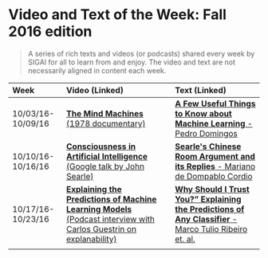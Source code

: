 # Video and Text of the Week: Fall 2016 edition

> A series of rich texts and videos (or podcasts) shared every week by SIGAI for all to learn from and enjoy. The video and text are not necessarily aligned in content each week.

|Week|Video (Linked)|Text (Linked)|
|:---|:---|:---|
|10/03/16-10/09/16|[**The Mind Machines** (1978 documentary)](https://www.youtube.com/watch?v=zfLRnOYjB4Q)|[**A Few Useful Things to Know about Machine Learning** - Pedro Domingos](https://homes.cs.washington.edu/~pedrod/papers/cacm12.pdf)|
|10/10/16-10/16/16|[**Consciousness in Artificial Intelligence** (Google talk by John Searle)](https://www.youtube.com/watch?v=rHKwIYsPXLg)|[**Searle's Chinese Room Argument and its Replies** - Mariano de Dompablo Cordio](http://www.cogs.indiana.edu/icogsci/vol3/Searle's%20Chinese%20Room.pdf)|
|10/17/16-10/23/16|[**Explaining the Predictions of Machine Learning Models** (Podcast interview with Carlos Guestrin on explanability)](https://twimlai.com/twiml-talk-7-carlos-guestrin-explaining-predictions-machine-learning-models/)|[**Why Should I Trust You?” Explaining the Predictions of Any Classifier** - Marco Tulio Ribeiro et. al.](http://www.kdd.org/kdd2016/papers/files/rfp0573-ribeiroA.pdf)|
||||
